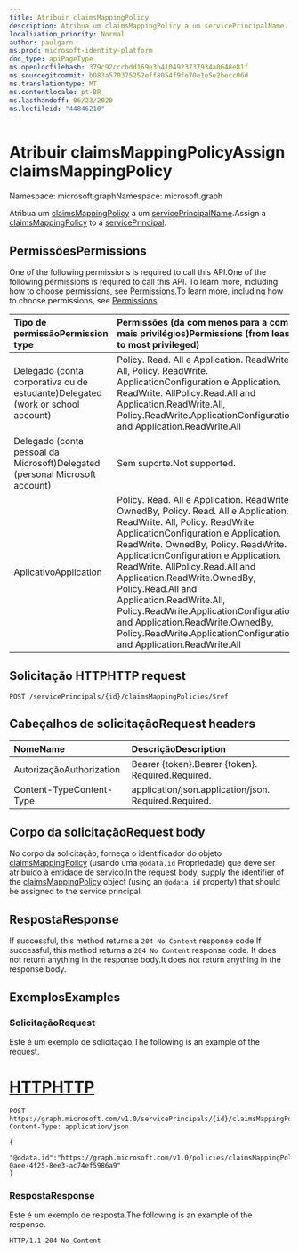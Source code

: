 ```yaml
---
title: Atribuir claimsMappingPolicy
description: Atribua um claimsMappingPolicy a um servicePrincipalName.
localization_priority: Normal
author: paulgarn
ms.prod: microsoft-identity-platform
doc_type: apiPageType
ms.openlocfilehash: 379c92cccbdd169e3b4104923737934a0648e81f
ms.sourcegitcommit: b083a570375252eff8054f9fe70e1e5e2becc06d
ms.translationtype: MT
ms.contentlocale: pt-BR
ms.lasthandoff: 06/23/2020
ms.locfileid: "44846210"
---
```

# <a name="assign-claimsmappingpolicy"></a><span data-ttu-id="d9e8a-103">Atribuir claimsMappingPolicy</span><span class="sxs-lookup"><span data-stu-id="d9e8a-103">Assign claimsMappingPolicy</span></span>

<span data-ttu-id="d9e8a-104">Namespace: microsoft.graph</span><span class="sxs-lookup"><span data-stu-id="d9e8a-104">Namespace: microsoft.graph</span></span>



<span data-ttu-id="d9e8a-105">Atribua um [claimsMappingPolicy](../resources/claimsmappingpolicy.md) a um [servicePrincipalName](../resources/serviceprincipal.md).</span><span class="sxs-lookup"><span data-stu-id="d9e8a-105">Assign a [claimsMappingPolicy](../resources/claimsmappingpolicy.md) to a [servicePrincipal](../resources/serviceprincipal.md).</span></span>

## <a name="permissions"></a><span data-ttu-id="d9e8a-106">Permissões</span><span class="sxs-lookup"><span data-stu-id="d9e8a-106">Permissions</span></span>

<span data-ttu-id="d9e8a-107">One of the following permissions is required to call this API.</span><span class="sxs-lookup"><span data-stu-id="d9e8a-107">One of the following permissions is required to call this API.</span></span> <span data-ttu-id="d9e8a-108">To learn more, including how to choose permissions, see [Permissions](/graph/permissions-reference).</span><span class="sxs-lookup"><span data-stu-id="d9e8a-108">To learn more, including how to choose permissions, see [Permissions](/graph/permissions-reference).</span></span>

| <span data-ttu-id="d9e8a-109">Tipo de permissão</span><span class="sxs-lookup"><span data-stu-id="d9e8a-109">Permission type</span></span>                        | <span data-ttu-id="d9e8a-110">Permissões (da com menos para a com mais privilégios)</span><span class="sxs-lookup"><span data-stu-id="d9e8a-110">Permissions (from least to most privileged)</span></span> |
|:---------------------------------------|:--------------------------------------------|
| <span data-ttu-id="d9e8a-111">Delegado (conta corporativa ou de estudante)</span><span class="sxs-lookup"><span data-stu-id="d9e8a-111">Delegated (work or school account)</span></span>     | <span data-ttu-id="d9e8a-112">Policy. Read. All e Application. ReadWrite. All, Policy. ReadWrite. ApplicationConfiguration e Application. ReadWrite. All</span><span class="sxs-lookup"><span data-stu-id="d9e8a-112">Policy.Read.All and Application.ReadWrite.All, Policy.ReadWrite.ApplicationConfiguration and Application.ReadWrite.All</span></span> |
| <span data-ttu-id="d9e8a-113">Delegado (conta pessoal da Microsoft)</span><span class="sxs-lookup"><span data-stu-id="d9e8a-113">Delegated (personal Microsoft account)</span></span> | <span data-ttu-id="d9e8a-114">Sem suporte.</span><span class="sxs-lookup"><span data-stu-id="d9e8a-114">Not supported.</span></span> |
| <span data-ttu-id="d9e8a-115">Aplicativo</span><span class="sxs-lookup"><span data-stu-id="d9e8a-115">Application</span></span>                            | <span data-ttu-id="d9e8a-116">Policy. Read. All e Application. ReadWrite. OwnedBy, Policy. Read. All e Application. ReadWrite. All, Policy. ReadWrite. ApplicationConfiguration e Application. ReadWrite. OwnedBy, Policy. ReadWrite. ApplicationConfiguration e Application. ReadWrite. All</span><span class="sxs-lookup"><span data-stu-id="d9e8a-116">Policy.Read.All and Application.ReadWrite.OwnedBy, Policy.Read.All and Application.ReadWrite.All, Policy.ReadWrite.ApplicationConfiguration and Application.ReadWrite.OwnedBy, Policy.ReadWrite.ApplicationConfiguration and Application.ReadWrite.All</span></span> |

## <a name="http-request"></a><span data-ttu-id="d9e8a-117">Solicitação HTTP</span><span class="sxs-lookup"><span data-stu-id="d9e8a-117">HTTP request</span></span>

<!-- { "blockType": "ignored" } -->

```http
POST /servicePrincipals/{id}/claimsMappingPolicies/$ref
```

## <a name="request-headers"></a><span data-ttu-id="d9e8a-118">Cabeçalhos de solicitação</span><span class="sxs-lookup"><span data-stu-id="d9e8a-118">Request headers</span></span>

| <span data-ttu-id="d9e8a-119">Nome</span><span class="sxs-lookup"><span data-stu-id="d9e8a-119">Name</span></span>          | <span data-ttu-id="d9e8a-120">Descrição</span><span class="sxs-lookup"><span data-stu-id="d9e8a-120">Description</span></span>   |
|:--------------|:--------------|
| <span data-ttu-id="d9e8a-121">Autorização</span><span class="sxs-lookup"><span data-stu-id="d9e8a-121">Authorization</span></span> | <span data-ttu-id="d9e8a-122">Bearer {token}.</span><span class="sxs-lookup"><span data-stu-id="d9e8a-122">Bearer {token}.</span></span> <span data-ttu-id="d9e8a-123">Required.</span><span class="sxs-lookup"><span data-stu-id="d9e8a-123">Required.</span></span> |
| <span data-ttu-id="d9e8a-124">Content-Type</span><span class="sxs-lookup"><span data-stu-id="d9e8a-124">Content-Type</span></span> | <span data-ttu-id="d9e8a-125">application/json.</span><span class="sxs-lookup"><span data-stu-id="d9e8a-125">application/json.</span></span> <span data-ttu-id="d9e8a-126">Required.</span><span class="sxs-lookup"><span data-stu-id="d9e8a-126">Required.</span></span> |

## <a name="request-body"></a><span data-ttu-id="d9e8a-127">Corpo da solicitação</span><span class="sxs-lookup"><span data-stu-id="d9e8a-127">Request body</span></span>

<span data-ttu-id="d9e8a-128">No corpo da solicitação, forneça o identificador do objeto [claimsMappingPolicy](../resources/claimsmappingpolicy.md) (usando uma `@odata.id` Propriedade) que deve ser atribuído à entidade de serviço.</span><span class="sxs-lookup"><span data-stu-id="d9e8a-128">In the request body, supply the identifier of the [claimsMappingPolicy](../resources/claimsmappingpolicy.md) object (using an `@odata.id` property) that should be assigned to the service principal.</span></span>

## <a name="response"></a><span data-ttu-id="d9e8a-129">Resposta</span><span class="sxs-lookup"><span data-stu-id="d9e8a-129">Response</span></span>

<span data-ttu-id="d9e8a-130">If successful, this method returns a `204 No Content` response code.</span><span class="sxs-lookup"><span data-stu-id="d9e8a-130">If successful, this method returns a `204 No Content` response code.</span></span> <span data-ttu-id="d9e8a-131">It does not return anything in the response body.</span><span class="sxs-lookup"><span data-stu-id="d9e8a-131">It does not return anything in the response body.</span></span>

## <a name="examples"></a><span data-ttu-id="d9e8a-132">Exemplos</span><span class="sxs-lookup"><span data-stu-id="d9e8a-132">Examples</span></span>

### <a name="request"></a><span data-ttu-id="d9e8a-133">Solicitação</span><span class="sxs-lookup"><span data-stu-id="d9e8a-133">Request</span></span>

<span data-ttu-id="d9e8a-134">Este é um exemplo de solicitação.</span><span class="sxs-lookup"><span data-stu-id="d9e8a-134">The following is an example of the request.</span></span>


# <a name="http"></a>[<span data-ttu-id="d9e8a-135">HTTP</span><span class="sxs-lookup"><span data-stu-id="d9e8a-135">HTTP</span></span>](#tab/http)
<!-- {
  "blockType": "request",
  "name": "create_claimsmappingpolicy_from_servicePrincipal"
}-->

```http
POST https://graph.microsoft.com/v1.0/servicePrincipals/{id}/claimsMappingPolicies/$ref
Content-Type: application/json

{
  "@odata.id":"https://graph.microsoft.com/v1.0/policies/claimsMappingPolicies/cd3d9b57-0aee-4f25-8ee3-ac74ef5986a9"
}
```

### <a name="response"></a><span data-ttu-id="d9e8a-136">Resposta</span><span class="sxs-lookup"><span data-stu-id="d9e8a-136">Response</span></span>

<span data-ttu-id="d9e8a-137">Este é um exemplo de resposta.</span><span class="sxs-lookup"><span data-stu-id="d9e8a-137">The following is an example of the response.</span></span>

<!-- {
  "blockType": "response",
  "truncated": true
} -->

```http
HTTP/1.1 204 No Content
```

<!-- uuid: 16cd6b66-4b1a-43a1-adaf-3a886856ed98
2019-02-04 14:57:30 UTC -->
<!-- {
  "type": "#page.annotation",
  "description": "Assign claimsMappingPolicy",
  "keywords": "",
  "section": "documentation",
  "tocPath": ""
}-->
